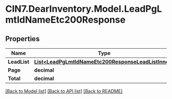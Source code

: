 # CIN7.DearInventory.Model.LeadPgLmtIdNameEtc200Response

## Properties

| Name         | Type                                                                                                        | Description | Notes      |
| ------------ | ----------------------------------------------------------------------------------------------------------- | ----------- | ---------- |
| **LeadList** | [**List&lt;LeadPgLmtIdNameEtc200ResponseLeadListInner&gt;**](LeadPgLmtIdNameEtc200ResponseLeadListInner.md) |             | [optional] |
| **Page**     | **decimal**                                                                                                 |             | [optional] |
| **Total**    | **decimal**                                                                                                 |             | [optional] |

[[Back to Model list]](../README.md#documentation-for-models) [[Back to API list]](../README.md#documentation-for-api-endpoints) [[Back to README]](../README.md)
